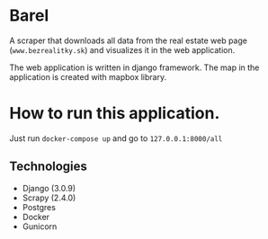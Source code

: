 # Barel
A scraper that downloads all data from the real estate web page (`www.bezrealitky.sk`) and visualizes it in the web application. 

The web application is written in django framework. The map in the application is created with mapbox library.

# How to run this application.
Just run `docker-compose up` and go to `127.0.0.1:8000/all`

## Technologies
* Django (3.0.9)
* Scrapy (2.4.0)
* Postgres 
* Docker
* Gunicorn
